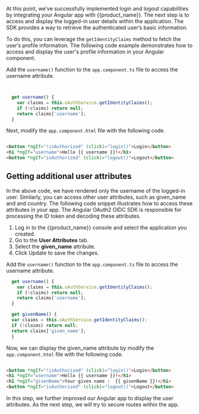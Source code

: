 

At this point, we’ve successfully implemented login and logout capabilities by integrating your Angular app with {{product_name}}. The next step is to access and display the logged-in user details within the application. The SDK provides a way to retrieve the authenticated user’s basic information.

To do this, you can leverage the `getIdentityClaims` method to fetch the user’s profile information. The following code example demonstrates how to access and display the user's profile information in your Angular component. 

Add the `username()` function to the `app.component.ts` file to access the username attribute. 

```javascript title="app.component.ts"


  get username() {
    var claims = this.oAuthService.getIdentityClaims();
    if (!claims) return null;
    return claims['username'];
  }


```


Next, modify the `app.component.html` file with the following code. 

```html title="app.component.html" hl_lines="2"

<button *ngIf="!isAuthorized" (click)="login()">Login</button>
<h1 *ngIf="username">Hello {{ username }}!</h1>
<button *ngIf="isAuthorized" (click)="logout()">Logout</button>

```


## Getting additional user attributes

In the above code, we have rendered only the username of the logged-in user. Similarly, you can access other user attributes, such as given_name and and country. The following code snippet illustrates how to access these attributes in your app. The Angular OAuth2 OIDC SDK is responsible for processing the ID token and decoding these attributes. 

1. Log in to the {{product_name}} console and select the application you created.
2. Go to the **User Attributes** tab.
3. Select the **given_name** attribute.
4. Click Update to save the changes.

Add the `username()` function to the `app.component.ts` file to access the username attribute. 

```javascript title="app.component.ts" hl_lines="7-11" 
  get username() {
    var claims = this.oAuthService.getIdentityClaims();
    if (!claims) return null;
    return claims['username'];
  }

  get givenName() {
  var claims = this.oAuthService.getIdentityClaims();
  if (!claims) return null;
  return claims['given_name'];
  }

```


Now, we can display the given_name attribute by modify the `app.component.html` file with the following code. 

```html title="app.component.html" hl_lines="3"

<button *ngIf="!isAuthorized" (click)="login()">Login</button>
<h1 *ngIf="username">Hello {{ username }}!</h1>
<h1 *ngIf="givenName">Your given name :  {{ givenName }}!</h1>
<button *ngIf="isAuthorized" (click)="logout()">Logout</button>

```


In this step, we further improved our Angular app to display the user attributes. As the next step, we will try to secure routes within the app.
